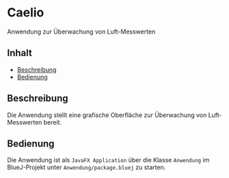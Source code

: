 # Caelio
Anwendung zur Überwachung von Luft-Messwerten
## Inhalt
* [Beschreibung](#beschreibung)
* [Bedienung](#bedienung)
## Beschreibung
Die Anwendung stellt eine grafische Oberfläche zur Überwachung von Luft-Messwerten bereit.
## Bedienung
Die Anwendung ist als `JavaFX Application` über die Klasse `Anwendung` im BlueJ-Projekt unter `Anwendung/package.bluej` zu starten.
